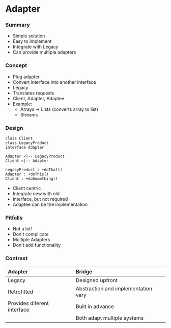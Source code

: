 # Adapter

### Summary

- Simple solution
- Easy to implement
- Integrate with Legacy
- Can provide multiple adapters

### Concept

- Plug adapter
- Convert interface into another interface
- Legacy
- Translates requests
- Client, Adapter, Adaptee
- Example:
  - Arrays -> Lists (converts array to list)
  - Streams

### Design

```plantuml
class Client
class LegacyProduct
interface Adapter

Adapter <|-- LegacyProduct
Client <|-- Adapter

LegacyProduct : +doThat()
Adapter : +doThis()
Client : +doSomething()
```

- Client centric
- Integrate new with old
- interface, but not required
- Adaptee can be the implementation

### Pitfalls

- Not a lot!
- Don't complicate
- Multiple Adapters
- Don't add functionality

### Contrast

| Adapter                     | Bridge                              |
|:----------------------------|:------------------------------------|
| Legacy                      | Designed upfront                    |
| Retrofitted                 | Abstraction and implementation vary |
| Provides diferent interface | Built in advance                    |
|                             | Both adapt multiple systems         |

